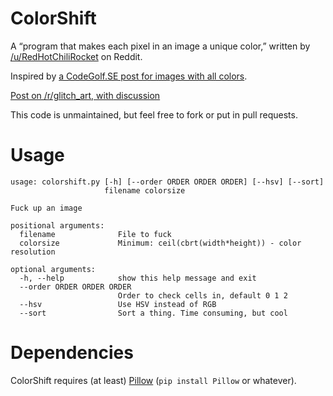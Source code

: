 # ColorShift

A “program that makes each pixel in an image a unique color,” written by
[/u/RedHotChiliRocket][1] on Reddit.

Inspired by [a CodeGolf.SE post for images with all colors][2].

[Post on /r/glitch_art, with discussion][3]

This code is unmaintained, but feel free to fork or put in pull requests.

# Usage

```
usage: colorshift.py [-h] [--order ORDER ORDER ORDER] [--hsv] [--sort]
                     filename colorsize

Fuck up an image

positional arguments:
  filename              File to fuck
  colorsize             Minimum: ceil(cbrt(width*height)) - color resolution

optional arguments:
  -h, --help            show this help message and exit
  --order ORDER ORDER ORDER
                        Order to check cells in, default 0 1 2
  --hsv                 Use HSV instead of RGB
  --sort                Sort a thing. Time consuming, but cool
```

# Dependencies

ColorShift requires (at least) [Pillow][4] (`pip install Pillow` or whatever).

[1]: https://www.reddit.com/user/RedHotChiliRocket
[2]: https://codegolf.stackexchange.com/questions/22144/images-with-all-colors
[3]: https://www.reddit.com/r/glitch_art/comments/6ltv7m/i_wrote_a_program_that_makes_each_pixel_in_an/
[4]: https://pillow.readthedocs.io/en/latest/index.html
[5]: /../../tree/python_2/
